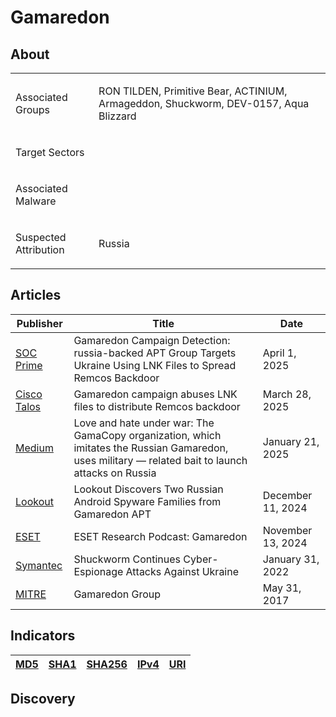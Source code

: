 <h1>Gamaredon</h1>

<h2>About</h2>
<table>
  <tr>
    <td>
      <p>Associated Groups</p>
    </td>
    <td>
      <p>RON TILDEN, Primitive Bear, ACTINIUM, Armageddon, Shuckworm, DEV-0157, Aqua Blizzard</p>
    </td>
  </tr>
  <tr>
    <td>
      <p>Target Sectors</p>
    </td>
    <td>
      <p></p>
    </td>
  </tr>
  <tr>
    <td>
      <p>Associated Malware</p>
    </td>
    <td>
      <p></p>
    </td>
  </tr>
  <tr>
    <td>
      <p>Suspected Attribution</p>
    </td>
    <td>
      <p>Russia</p>
    </td>
  </tr>
</table>

<h2>Articles</h2>
<table>
  <thead>
    <tr>
      <th>Publisher</th>
      <th>Title</th>
      <th>Date</th>  
    </tr>
  </thead>
  <tbody>
    <tr>
      <td>
        <a href="https://socprime.com/blog/gamaredon-campaign-detection/">SOC Prime</a>
      </td>
      <td>Gamaredon Campaign Detection: russia-backed APT Group Targets Ukraine Using LNK Files to Spread Remcos Backdoor</td>
      <td>April 1, 2025</td>
    </tr>
    <tr>
      <td>
        <a href="https://blog.talosintelligence.com/gamaredon-campaign-distribute-remcos/">Cisco Talos</a>
      </td>
      <td>Gamaredon campaign abuses LNK files to distribute Remcos backdoor</td>
      <td>March 28, 2025</td>
    </tr>
    <tr>
      <td>
        <a href="https://medium.com/@knownsec404team/love-and-hate-under-war-the-gamacopy-organization-which-imitates-the-russian-gamaredon-uses-560ba5e633fa">Medium</a>
      </td>
      <td>Love and hate under war: The GamaCopy organization, which imitates the Russian Gamaredon, uses military — related bait to launch attacks on Russia</td>
      <td>January 21, 2025</td>
    </tr>
    <tr>
      <td>
        <a href="https://www.lookout.com/threat-intelligence/article/gamaredon-russian-android-surveillanceware">Lookout</a>
      </td>
      <td>Lookout Discovers Two Russian Android Spyware Families from Gamaredon APT</td>
      <td>December 11, 2024</td>
    </tr>
    <tr>
      <td>
        <a href="https://www.welivesecurity.com/en/podcasts/eset-research-podcast-gamaredon/">ESET</a>
      </td>
      <td>ESET Research Podcast: Gamaredon</td>
      <td>November 13, 2024</td>
    </tr>
    <tr>
      <td>
        <a href="https://www.security.com/threat-intelligence/shuckworm-gamaredon-espionage-ukraine">Symantec</a>
      </td>
      <td>Shuckworm Continues Cyber-Espionage Attacks Against Ukraine</td>
      <td>January 31, 2022</td>
    </tr>
    <tr>
      <td>
        <a href="https://attack.mitre.org/groups/G0047/">MITRE</a>
      </td>
      <td>Gamaredon Group</td>
      <td>May 31, 2017</td>
    </tr>
  </tbody>
</table>


<h2>Indicators</h2>
<table>
  <thead>
    <tr>
      <th>
        <a href="https://github.com/PudgyDragon/IOCs/blob/main/All/Gamaredon%20Group/samples.md5">MD5</a>
      </th>
      <th>
        <a href="https://github.com/PudgyDragon/IOCs/blob/main/All/Gamaredon%20Group/samples.sha1">SHA1</a>
      </th>
      <th>
        <a href="https://github.com/PudgyDragon/IOCs/blob/main/All/Gamaredon%20Group/samples.sha256">SHA256</a>
      </th>
      <th>
        <a href="https://github.com/PudgyDragon/IOCs/blob/main/All/Gamaredon%20Group/IPv4.txt">IPv4</a>
      </th>
      <th>
        <a href="https://github.com/PudgyDragon/IOCs/blob/main/All/Gamaredon%20Group/uri.txt">URI</a>
      </th>
    </tr>
  </thead>
</table>

<h2>Discovery</h2>
